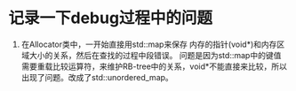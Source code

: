 # 记录一下debug过程中的问题

1. 在Allocator类中，一开始直接用std::map来保存 内存的指针(void*)和内存区域大小的关系，然后在查找的过程中段错误。
   问题是因为std::map中的键值需要重载比较运算符，来维护RB-tree中的关系，void*不能直接来比较，所以出现了问题。改成了std::unordered_map。
